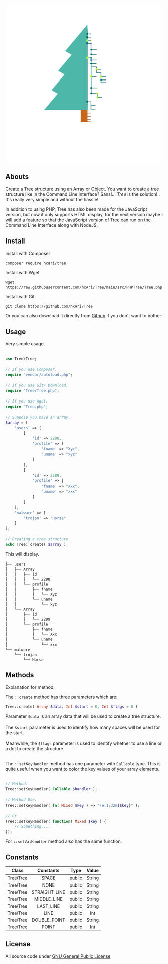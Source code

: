 
![Tree Avatar](https://raw.githubusercontent.com/hxAri/hxAri/main/assets/images/1653507345%3B50XUUPql.z.png)

## Abouts
Create a Tree structure using an Array or Object.
You want to create a tree structure like in the Command Line Interface?
Sans!... *Tree* is the solution!.. It's really very simple and without the hassle!

In addition to using PHP, Tree has also been made for the JavaScript version,
but now it only supports HTML display, for the next version maybe I will add a feature
so that the JavaScript version of Tree can run on the Command Line Interface along with NodeJS.

## Install
Install with Composer
```
composer require hxari/tree
```
Install with Wget
```
wget https://raw.githubusercontent.com/hxAri/Tree/main/src/PHPTree/Tree.php
```
Install with Git
```
git clone https://github.com/hxAri/Tree
```

Or you can also download it directly from [Github](https://github.com/hxAri/Tree/archive/refs/heads/main.zip) if you don't want to bother.

## Usage
Very simple usage.
```php

use Tree\Tree;

// If you use Composer.
require "vendor/autoload.php";

// If you use Git/ Download.
require "Tree/Tree.php";

// If you use Wget.
require "Tree.php";

// Suppose you have an array.
$array = [
    'users' => [
        [
            'id' => 2288,
            'profile' => [
                'fname' => "Xyz",
                'uname' => "xyz"
            ]
        ],
        [
            'id' => 2289,
            'profile' => [
                'fname' => "Xxx",
                'uname' => "xxx"
            ]
        ]
    ],
    'malware' => [
        'trojan' => "Horse"
    ]
];

// Creating a tree structure.
echo Tree::create( $array );
```
This will display.
```
├── users
│   ├── Array
│   │   ├── id
│   │   │   └── 2288
│   │   └── profile
│   │       ├── fname
│   │       │   └── Xyz
│   │       └── uname
│   │           └── xyz
│   └── Array
│       ├── id
│       │   └── 2289
│       └── profile
│           ├── fname
│           │   └── Xxx
│           └── uname
│               └── xxx
└── malware
    └── trojan
        └── Horse
```

## Methods
Explanation for method.<br/>

The `::create` method has three parameters which are:
```php
Tree::create( Array $data, Int $start = 0, Int $flags = 0 )
```
Parameter `$data` is an array data that will be used to create a tree structure.<br/><br/>
The `$start` parameter is used to identify how many spaces will be used for the start.<br/><br/>
Meanwhile, the `$flags` parameter is used to identify whether to use a line or a dot to create the structure.<br/><br/>

The `::setKeyHandler` method has one parameter with `Callable` type.
This is quite useful when you want to color the key values ​​of your array elements.
```php

// Method.
Tree::setKeyHandler( Callable $handler );

// Method Use.
Tree::setKeyHandler( fn( Mixed $key ) => "\e[1;32m{$key}" );

// Or
Tree::setKeyHandler( function( Mixed $key ) {
    // Something....
});
```
For `::setValHandler` method also has the same function.

## Constants
**Class**|**Constants**|**Type**|**Value**
:-----:|:-----:|:-----:|:-----:
Tree\Tree|SPACE|public|String
Tree\Tree|NONE|public|String
Tree\Tree|STRAIGHT_LINE|public|String
Tree\Tree|MIDDLE_LINE|public|String
Tree\Tree|LAST_LINE|public|String
Tree\Tree|LINE|public|Int
Tree\Tree|DOUBLE_POINT|public|String
Tree\Tree|POINT|public|Int


## License
All source code under [GNU General Public License](https://github.com/hxAri/Tree/blob/main/LICENSE)
